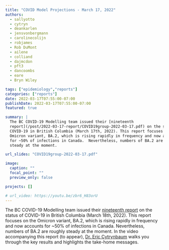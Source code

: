 ```yaml
---
title: "COVID Model Projections - March 17, 2022"
authors:
  - sallyotto
  - cytryn
  - deankarlen
  - jensvonbergmann
  - carolinecolijn
  - robjames
  - Rob DuMont
  - ailene
  - colliand
  - dajmcdon
  - pft3
  - dancoombs
  - eare
  - Bryn Wiley

tags: ["epidemiology","reports"]
categories: ["reports"]
date: 2022-03-17T07:55:00-07:00
publishDate: 2022-03-17T07:55:00-07:00
featured: true

summary: |
  The BC COVID-19 Modelling team issued their [nineteenth
  report](/post/2022-03-17-report/COVID19group-2022-03-17.pdf) on the status of
  COVID-19 in British Columbia (March 17th, 2022). This report focuses on the
  Omicron variant, BA.2, which is rising rapidly in frequency and now accounts
  for ~50% of infections in Canada.  Nevertheless, numbers of BA.2 are roughly
  steady at the moment.

url_slides: "COVID19group-2022-03-17.pdf"

image:
  caption: ""
  focal_point: ""
  preview_only: false

projects: []

# url_video: https://youtu.be/zbr6_H83orU
---
```

The BC COVID-19 Modelling team issued their [nineteenth
report](COVID19group-2022-03-17.pdf) on the status of COVID-19 in British
Columbia (March 18th, 2022).  This report focuses on the Omicron variant, BA.2,
which is rising rapidly in frequency and now accounts for ~50% of infections in
Canada.  Nevertheless, numbers of BA.2 are roughly steady at the moment.  In the
video accompanying this report (to appear), [Dr. Eric
Cytrynbaum](/authors/cytryn/) walks you through the key results and highlights
the take-home messages. 
